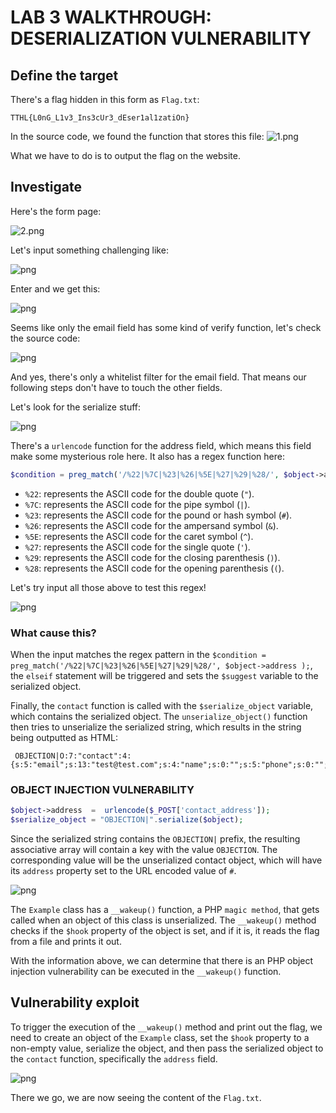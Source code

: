 # LAB 3 WALKTHROUGH: DESERIALIZATION VULNERABILITY

## Define the target
There's a flag hidden in this form as `Flag.txt`:
```
TTHL{L0nG_L1v3_Ins3cUr3_dEser1al1zatiOn}
```
In the source code, we found the function that stores this file:
![1.png](/img/1.png)

What we have to do is to output the flag on the website.

## Investigate
Here's the form page:

![2.png](/img/2.png)

Let's input something challenging like:

![png](/img/3.png)

Enter and we get this:

![png](/img/4.png)

Seems like only the email field has some kind of verify function, let's check the source code:

![png](/img/5.png)

And yes, there's only a whitelist filter for the email field. That means our following steps don't have to touch the other fields. 

Let's look for the serialize stuff:

![png](/img/6.png)

There's a `urlencode` function for the address field, which means this field make some mysterious role here. It also has a regex function here:

```php
$condition = preg_match('/%22|%7C|%23|%26|%5E|%27|%29|%28/', $object->address );
```

- `%22`: represents the ASCII code for the double quote (`"`).
- `%7C`: represents the ASCII code for the pipe symbol (`|`).
- `%23`: represents the ASCII code for the pound or hash symbol (`#`).
- `%26`: represents the ASCII code for the ampersand symbol (`&`).
- `%5E`: represents the ASCII code for the caret symbol (`^`).
- `%27`: represents the ASCII code for the single quote (`'`).
- `%29`: represents the ASCII code for the closing parenthesis (`)`).
- `%28`: represents the ASCII code for the opening parenthesis (`(`).

Let's try input all those above to test this regex!

![png](/img/7.png)

### What cause this?

When the input matches the regex pattern in the
`$condition = preg_match('/%22|%7C|%23|%26|%5E|%27|%29|%28/', $object->address );`, the `elseif` statement will be triggered and sets the `$suggest` variable to the serialized object.

Finally, the `contact` function is called with the `$serialize_object` variable, which contains the serialized object. The `unserialize_object()` function then tries to unserialize the serialized string, which results in the string being outputted as HTML:
```
 OBJECTION|O:7:"contact":4:{s:5:"email";s:13:"test@test.com";s:4:"name";s:0:"";s:5:"phone";s:0:"";s:7:"address";s:3:"%23";}
```

### OBJECT INJECTION VULNERABILITY

```php
$object->address  =  urlencode($_POST['contact_address']);
$serialize_object = "OBJECTION|".serialize($object);
```

Since the serialized string contains the `OBJECTION|` prefix, the resulting associative array will contain a key with the value `OBJECTION`. The corresponding value will be the unserialized contact object, which will have its `address` property set to the URL encoded value of `#`.

![png](/img/8.png)

The `Example` class has a `__wakeup()` function, a PHP `magic method`, that gets called when an object of this class is unserialized. The `__wakeup()` method checks if the `$hook` property of the object is set, and if it is, it reads the flag from a file and prints it out.

With the information above, we can determine that there is an PHP object injection vulnerability can be executed in the `__wakeup()` function.

## Vulnerability exploit

To trigger the execution of the `__wakeup()` method and print out the flag, we need to create an object of the `Example` class, set the `$hook` property to a non-empty value, serialize the object, and then pass the serialized object to the `contact` function, specifically the `address` field.

![png](/img/9.png)

There we go, we are now seeing the content of the `Flag.txt`.